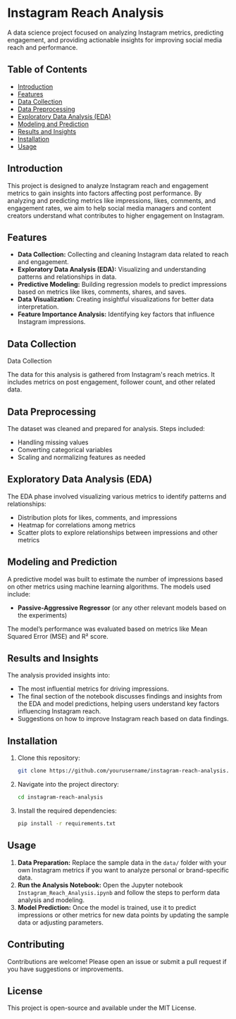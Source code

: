 # Instagram Reach Analysis

A data science project focused on analyzing Instagram metrics, predicting engagement, and providing actionable insights for improving social media reach and performance.

## Table of Contents

- [Introduction](#introduction)
- [Features](#features)
- [Data Collection](#data-collection)
- [Data Preprocessing](#data-preprocessing)
- [Exploratory Data Analysis (EDA)](#exploratory-data-analysis-eda)
- [Modeling and Prediction](#modeling-and-prediction)
- [Results and Insights](#results-and-insights)
- [Installation](#installation)
- [Usage](#usage)


## Introduction

This project is designed to analyze Instagram reach and engagement metrics to gain insights into factors affecting post performance. By analyzing and predicting metrics like impressions, likes, comments, and engagement rates, we aim to help social media managers and content creators understand what contributes to higher engagement on Instagram.

## Features

- **Data Collection:** Collecting and cleaning Instagram data related to reach and engagement.
- **Exploratory Data Analysis (EDA):** Visualizing and understanding patterns and relationships in data.
- **Predictive Modeling:** Building regression models to predict impressions based on metrics like likes, comments, shares, and saves.
- **Data Visualization:** Creating insightful visualizations for better data interpretation.
- **Feature Importance Analysis:** Identifying key factors that influence Instagram impressions.

## Data Collection

Data Collection

The data for this analysis is gathered from Instagram's reach metrics. It includes metrics on post engagement, follower count, and other related data.

## Data Preprocessing

The dataset was cleaned and prepared for analysis. Steps included:
- Handling missing values
- Converting categorical variables
- Scaling and normalizing features as needed

## Exploratory Data Analysis (EDA)

The EDA phase involved visualizing various metrics to identify patterns and relationships:
- Distribution plots for likes, comments, and impressions
- Heatmap for correlations among metrics
- Scatter plots to explore relationships between impressions and other metrics

## Modeling and Prediction

A predictive model was built to estimate the number of impressions based on other metrics using machine learning algorithms. The models used include:

- **Passive-Aggressive Regressor** (or any other relevant models based on the experiments)

The model’s performance was evaluated based on metrics like Mean Squared Error (MSE) and R² score.

## Results and Insights

The analysis provided insights into:
- The most influential metrics for driving impressions.
- The final section of the notebook discusses findings and insights from the EDA and model predictions, helping users understand key factors influencing Instagram reach.
- Suggestions on how to improve Instagram reach based on data findings.

## Installation

1. Clone this repository:
    ```bash
    git clone https://github.com/yourusername/instagram-reach-analysis.git
    ```
2. Navigate into the project directory:
    ```bash
    cd instagram-reach-analysis
    ```
3. Install the required dependencies:
    ```bash
    pip install -r requirements.txt
    ```

## Usage

1. **Data Preparation:** Replace the sample data in the `data/` folder with your own Instagram metrics if you want to analyze personal or brand-specific data.
2. **Run the Analysis Notebook:** Open the Jupyter notebook `Instagram_Reach_Analysis.ipynb` and follow the steps to perform data analysis and modeling.
3. **Model Prediction:** Once the model is trained, use it to predict impressions or other metrics for new data points by updating the sample data or adjusting parameters.

## Contributing

Contributions are welcome! Please open an issue or submit a pull request if you have suggestions or improvements.

## License

This project is open-source and available under the MIT License.

